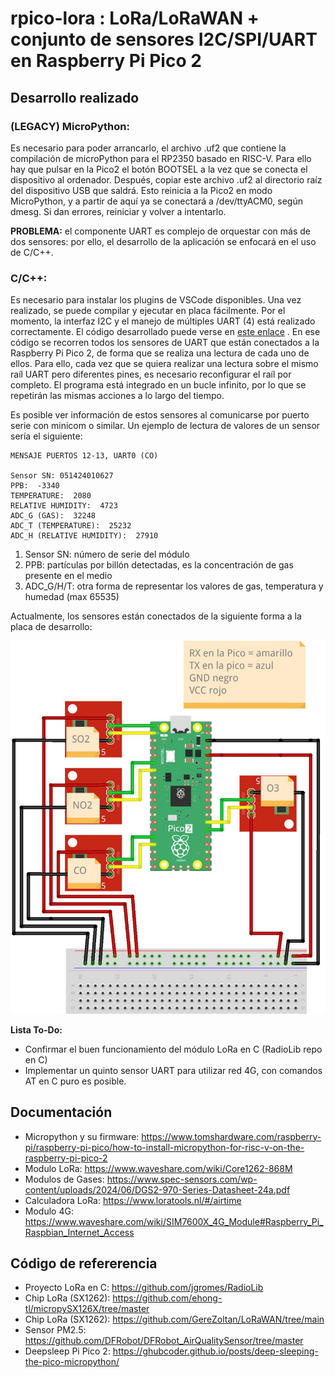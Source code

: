 # rpico-lora : LoRa/LoRaWAN + conjunto de sensores I2C/SPI/UART en Raspberry Pi Pico 2

## Desarrollo realizado

### (LEGACY) MicroPython:
Es necesario para poder arrancarlo, el archivo .uf2 que contiene la compilación de microPython para el RP2350 basado en RISC-V. Para ello hay que pulsar en la Pico2 el botón BOOTSEL a la vez que se conecta el dispositivo al ordenador. Después, copiar este archivo .uf2 al directorio raíz del dispositivo USB que saldrá. Esto reinicia a la Pico2 en modo MicroPython, y a partir de aquí ya se conectará a /dev/ttyACM0, según dmesg. Si dan errores, reiniciar y volver a intentarlo.

**PROBLEMA:** el componente UART es complejo de orquestar con más de dos sensores: por ello, el desarrollo de la aplicación se enfocará en el uso de C/C++.

### C/C++:
Es necesario para instalar los plugins de VSCode disponibles. Una vez realizado, se puede compilar y ejecutar en placa fácilmente. Por el momento, la interfaz I2C y el manejo de múltiples UART (4) está realizado correctamente. El código desarrollado puede verse en [este enlace](https://github.com/fluctlights/rpico-lora/blob/main/Pruebas/C/SensorI2C/sensor/sensor.cpp) . En ese código se recorren todos los sensores de UART que están conectados a la Raspberry Pi Pico 2, de forma que se realiza una lectura de cada uno de ellos. Para ello, cada vez que se quiera realizar una lectura sobre el mismo raíl UART pero diferentes pines, es necesario reconfigurar el raíl por completo. El programa está integrado en un bucle infinito, por lo que se repetirán las mismas acciones a lo largo del tiempo. 

Es posible ver información de estos sensores al comunicarse por puerto serie con minicom o similar. Un ejemplo de lectura de valores de un sensor sería el siguiente:

```
MENSAJE PUERTOS 12-13, UART0 (CO)

Sensor SN: 051424010627
PPB:  -3340
TEMPERATURE:  2080
RELATIVE HUMIDITY:  4723
ADC_G (GAS):  32248
ADC_T (TEMPERATURE):  25232
ADC_H (RELATIVE HUMIDITY):  27910 

```

1. Sensor SN: número de serie del módulo
2. PPB: partículas por billón detectadas, es la concentración de gas presente en el medio
3. ADC_G/H/T: otra forma de representar los valores de gas, temperatura y humedad (max 65535)

Actualmente, los sensores están conectados de la siguiente forma a la placa de desarrollo:

![](https://github.com/fluctlights/rpico-lora/blob/main/Assets/esquema_sensores_uart.jpg)


**Lista To-Do:**

- Confirmar el buen funcionamiento del módulo LoRa en C (RadioLib repo en C)
- Implementar un quinto sensor UART para utilizar red 4G, con comandos AT en C puro es posible.


## Documentación

- Micropython y su firmware: https://www.tomshardware.com/raspberry-pi/raspberry-pi-pico/how-to-install-micropython-for-risc-v-on-the-raspberry-pi-pico-2
- Modulo LoRa: https://www.waveshare.com/wiki/Core1262-868M
- Modulos de Gases:  https://www.spec-sensors.com/wp-content/uploads/2024/06/DGS2-970-Series-Datasheet-24a.pdf
- Calculadora LoRa: https://www.loratools.nl/#/airtime
- Modulo 4G: https://www.waveshare.com/wiki/SIM7600X_4G_Module#Raspberry_Pi_Raspbian_Internet_Access

## Código de refererencia

- Proyecto LoRa en C: https://github.com/jgromes/RadioLib
- Chip LoRa (SX1262): https://github.com/ehong-tl/micropySX126X/tree/master
- Chip LoRa (SX1262): https://github.com/GereZoltan/LoRaWAN/tree/main
- Sensor PM2.5: https://github.com/DFRobot/DFRobot_AirQualitySensor/tree/master
- Deepsleep Pi Pico 2: https://ghubcoder.github.io/posts/deep-sleeping-the-pico-micropython/
